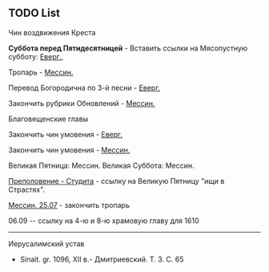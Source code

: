 
## TODO List

Чин воздвижения Креста

**Суббота перед Пятидесятницей** - Вставить ссылки на Мясопустную субботу:
[Еверг.](13_moving_cycle/B_14_EUR_week7.ru.md#Суббота-перед-Пятидесятницей), 

Тропарь - [Мессин.](11_november/11_04_MES.ru.md)

Перевод Богородична по 3-й песни - [Еверг.](13_moving_cycle/A_15_EUR_week5.md#Суббота)

Закончить рубрики Обновлений - [Мессин.](03_march/03_10_MES.ru.md)

Благовещенские главы

Закончить чин умовения - [Еверг.](13_moving_cycle/A_22_EUR_great_thursday.md#Умовение)

Закончить чин умовения - [Мессин.](13_moving_cycle/A_22_MES_great_thursday.md)

Великая Пятница: Мессин.
Великая Суббота: Мессин.

[Преполовение - Студита](13_moving_cycle/B_08_AST_week4.ru.md) - ссылку на Великую Пятницу "ищи в Страстях".

[Мессин. 25.07](07_july/07_25_MES.ru.md) - закончить тропарь

06.09 -- ссылку на 4-ю и 8-ю храмовую главу для 1610

---

Иерусалимский устав

- Sinait. gr. 1096, XII в.- Дмитриевский. Т. 3. С. 65
